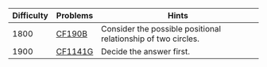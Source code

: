 | Difficulty | Problems | Hints |
| -------- | -------- | -------- |
| 1800 | [CF190B](https://codeforces.com/problemset/problem/190/B) | Consider the possible positional relationship of two circles. |
| 1900 | [CF1141G](https://codeforces.com/problemset/problem/1141/G) | Decide the answer first. |